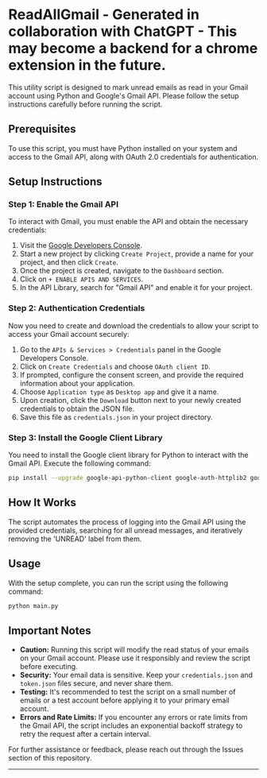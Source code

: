 # ReadAllGmail - Generated in collaboration with ChatGPT - This may become a backend for a chrome extension in the future.
This utility script is designed to mark unread emails as read in your Gmail account using Python and Google's Gmail API. Please follow the setup instructions carefully before running the script.

## Prerequisites
To use this script, you must have Python installed on your system and access to the Gmail API, along with OAuth 2.0 credentials for authentication.

## Setup Instructions

### Step 1: Enable the Gmail API
To interact with Gmail, you must enable the API and obtain the necessary credentials:

1. Visit the [Google Developers Console](https://console.developers.google.com/).
2. Start a new project by clicking `Create Project`, provide a name for your project, and then click `Create`.
3. Once the project is created, navigate to the `Dashboard` section.
4. Click on `+ ENABLE APIS AND SERVICES`.
5. In the API Library, search for "Gmail API" and enable it for your project.

### Step 2: Authentication Credentials
Now you need to create and download the credentials to allow your script to access your Gmail account securely:

1. Go to the `APIs & Services > Credentials` panel in the Google Developers Console.
2. Click on `Create Credentials` and choose `OAuth client ID`.
3. If prompted, configure the consent screen, and provide the required information about your application.
4. Choose `Application type` as `Desktop app` and give it a name.
5. Upon creation, click the `Download` button next to your newly created credentials to obtain the JSON file.
6. Save this file as `credentials.json` in your project directory.

### Step 3: Install the Google Client Library
You need to install the Google client library for Python to interact with the Gmail API. Execute the following command:

```bash
pip install --upgrade google-api-python-client google-auth-httplib2 google-auth-oauthlib
```

## How It Works

The script automates the process of logging into the Gmail API using the provided credentials, searching for all unread messages, and iteratively removing the 'UNREAD' label from them.

## Usage

With the setup complete, you can run the script using the following command:

```bash
python main.py
```

## Important Notes

- **Caution:** Running this script will modify the read status of your emails on your Gmail account. Please use it responsibly and review the script before executing.
- **Security:** Your email data is sensitive. Keep your `credentials.json` and `token.json` files secure, and never share them.
- **Testing:** It's recommended to test the script on a small number of emails or a test account before applying it to your primary email account.
- **Errors and Rate Limits:** If you encounter any errors or rate limits from the Gmail API, the script includes an exponential backoff strategy to retry the request after a certain interval.

For further assistance or feedback, please reach out through the Issues section of this repository.

---

